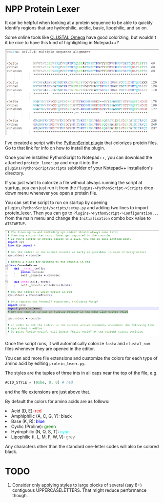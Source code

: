 # NPP Protein Lexer
It can be helpful when looking at a protein sequence to be able to quickly identify
regions that are hydrophilic, acidic, basic, lipophilic, and so on.

Some online tools like [CLUSTAL Omega](https://www.ebi.ac.uk/Tools/msa/clustalo/) have good colorizing, but wouldn't it
be nice to have this kind of highlighting in Notepad++?

![A multiple sequence alignment file after colorizing with protein_lexer.py](/protein_lexer_after.PNG)

I've created a script with the [PythonScript plugin](https://npppythonscript.sourceforge.net/) that colorizes protein files.
Go to that link for info on how to install the plugin.

Once you've installed PythonScript to Notepad++, you can download the attached `protein_lexer.py` and drop it into the
`plugins/PythonScript/scripts` subfolder of your Notepad++ installation's directory.

If you just want to colorize a file without always running the script at startup, you can just run it from the
`Plugins->PythonScript->Scripts` drop-down menu whenever you open a protein file.

You can set the script to run on startup by opening `plugins/PythonScript/scripts/setup.py` and adding two lines
to import protein_lexer. Then you can go to `Plugins->PythonScript->Configuration...` from the main menu and change
the `Initialisation` combo box value to `ATSTARTUP`.

![Change settings to load protein lexer at startup](/settings_load_protein_lexer.PNG)

Once the script runs, it will automatically colorize `fasta` and `clustal_num` files whenever they are opened in the editor.

You can add more file extensions and customize the colors for each type of amino acid by editing `protein_lexer.py`.

The styles are the tuples of three ints in all caps near the top of the file, e.g.

```py
ACID_STYLE = (0xbe, 0, 0) # red
```

and the file extensions are just above that.

By default the colors for amino acids are as follows:

<section>
<li>Acid (D, E): <span style='color:red'>red</span></li>
<li>Amphiphilic (A, C, G, Y): black</li>
<li>Base (K, R): <span style='color:blue'>blue</span></li>
<li>Cyclic (Proline): <span style='color:green'>green</span></li>
<li>Hydrophilic (N, Q, S, T): <span style='color:cyan'>cyan</span></li>
<li>Lipophilic (I, L, M, F, W, V): <span style='color:grey'>grey</span></li>
</section>

Any characters other than the standard one-letter codes will also be colored black.

# TODO

1. Consider only applying styles to large blocks of several (say 8+) contiguous UPPERCASELETTERS. That might reduce performance though.